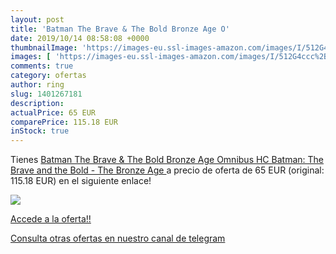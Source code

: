 ```yaml
---
layout: post
title: 'Batman The Brave & The Bold Bronze Age O'
date: 2019/10/14 08:58:08 +0000
thumbnailImage: 'https://images-eu.ssl-images-amazon.com/images/I/512G4ccc%2BOL._SL200_.jpg'
images: [ 'https://images-eu.ssl-images-amazon.com/images/I/512G4ccc%2BOL._SL200_.jpg' ]
comments: true
category: ofertas
author: ring
slug: 1401267181
description:
actualPrice: 65 EUR
comparePrice: 115.18 EUR
inStock: true
---
```


Tienes [Batman The Brave & The Bold Bronze Age Omnibus HC  Batman: The Brave and the Bold - The Bronze Age ](https://www.amazon.com/dp/1401267181/?tag=redken08-20) a precio de oferta de 65 EUR (original: 115.18 EUR) en el siguiente enlace!

[![](https://images-eu.ssl-images-amazon.com/images/I/512G4ccc%2BOL._SL200_.jpg)](https://www.amazon.com/dp/1401267181/?tag=redken08-20)

[Accede a la oferta!!](https://www.amazon.com/dp/1401267181/?tag=redken08-20)

[Consulta otras ofertas en nuestro canal de telegram](https://t.me/s/ofertas25)
